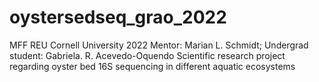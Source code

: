 # oystersedseq_grao_2022
MFF REU Cornell University 2022  Mentor: Marian L. Schmidt; Undergrad student: Gabriela. R. Acevedo-Oquendo  Scientific research project regarding oyster bed 16S sequencing in different aquatic ecosystems
